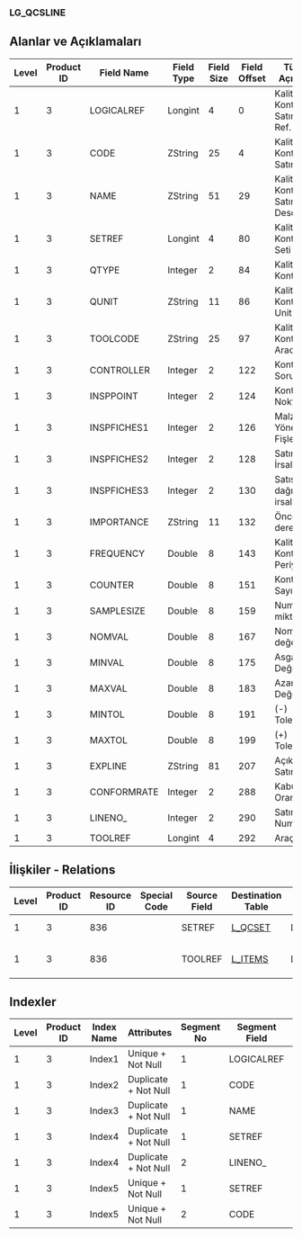 ### LG_QCSLINE

## Alanlar ve Açıklamaları

**Level**|**Product ID**|**Field Name**|**Field Type**|**Field Size**|**Field Offset**|**Türkçe Açıklama**|**Expression**
-----|-----|-----|-----|-----|-----|-----|-----
1|3|LOGICALREF|Longint|4|0|Kalite Kontrol Satırı Log. Ref.|Inspection Line Logical Reference
1|3|CODE|ZString|25|4|Kalite Kontrol Satır Kodu|Inspection Line Code
1|3|NAME|ZString|51|29|Kalite Kontrol Satır Description|Inspection Line Description
1|3|SETREF|Longint|4|80|Kalite Kontrol Seti Ref.|Inspection Set Reference
1|3|QTYPE|Integer|2|84|Kalite Kontrol Tipi|Inspection Type
1|3|QUNIT|ZString|11|86|Kalite Kontrol Unit|Inspection Unit
1|3|TOOLCODE|ZString|25|97|Kalite Kontrol Aracı|Inspection Tool
1|3|CONTROLLER|Integer|2|122|Kontrol Sorumlusu|Inspector
1|3|INSPPOINT|Integer|2|124|Kontrol Noktası|Inspection Point
1|3|INSPFICHES1|Integer|2|126|Malzeme Yönetimi Fişleri|Material Management Vouchers
1|3|INSPFICHES2|Integer|2|128|Satınalma İrsaliyeleri|Purchase Receipts
1|3|INSPFICHES3|Integer|2|130|Satış dağıtım irsaliyeleri|Sales & Distribution Dispatches
1|3|IMPORTANCE|ZString|11|132|Öncelik derecesi|Priority Degree
1|3|FREQUENCY|Double|8|143|Kalite Kontrol Periyodu|Inspection Frequency
1|3|COUNTER|Double|8|151|Kontrol Sayısı|Inspection Count
1|3|SAMPLESIZE|Double|8|159|Numune miktarı|Sample Quantity
1|3|NOMVAL|Double|8|167|Nominal değer|Nominal Value
1|3|MINVAL|Double|8|175|Asgari Değer|Minimum Value
1|3|MAXVAL|Double|8|183|Azami Değer|Maximum Value
1|3|MINTOL|Double|8|191|(-) Tolerans|(-)Tolerance
1|3|MAXTOL|Double|8|199|(+) Tolerans|(+)Tolerance
1|3|EXPLINE|ZString|81|207|Açıklama Satırı|Description Line
1|3|CONFORMRATE|Integer|2|288|Kabul Oranı (%)|Nonconf.Accept.(%)
1|3|LINENO_|Integer|2|290|Satır Numarası|Line Number
1|3|TOOLREF|Longint|4|292|Araç ref.|Tool Reference

## İlişkiler - Relations

**Level**|**Product ID**|**Resource ID**|**Special Code**|**Source Field**|**Destination Table**|**Destination Field**|**Relation Type**|**Extra Condition**
-----|-----|-----|-----|-----|-----|-----|-----|-----
1|3|836||SETREF|[L_QCSET](../LG_QCSET "L_QCSET")|LOGICALREF|one-to-one|
1|3|836||TOOLREF|[L_ITEMS](../LG_ITEMS "L_ITEMS")|LOGICALREF|one-to-many|

## Indexler

**Level**|**Product ID**|**Index Name**|**Attributes**|**Segment No**|**Segment Field**|**Sense**
-----|-----|-----|-----|-----|-----|-----
1|3|Index1|Unique + Not Null|1|LOGICALREF|Ascending
1|3|Index2|Duplicate + Not Null|1|CODE|Ascending
1|3|Index3|Duplicate + Not Null|1|NAME|Ascending
1|3|Index4|Duplicate + Not Null|1|SETREF|Ascending
1|3|Index4|Duplicate + Not Null|2|LINENO_|Ascending
1|3|Index5|Unique + Not Null|1|SETREF|Ascending
1|3|Index5|Unique + Not Null|2|CODE|Ascending
